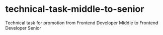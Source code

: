 # technical-task-middle-to-senior
Technical task for promotion from Frontend Developer Middle to Frontend Developer Senior
